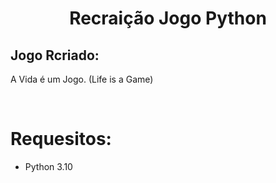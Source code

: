 <h1 align="center">Recraição Jogo Python</h1>
<h2> Jogo Rcriado: <br> </h2>
<p>A Vida é um Jogo. (Life is a Game) </p> <br>

<h1>Requesitos:</h1>

* Python 3.10
